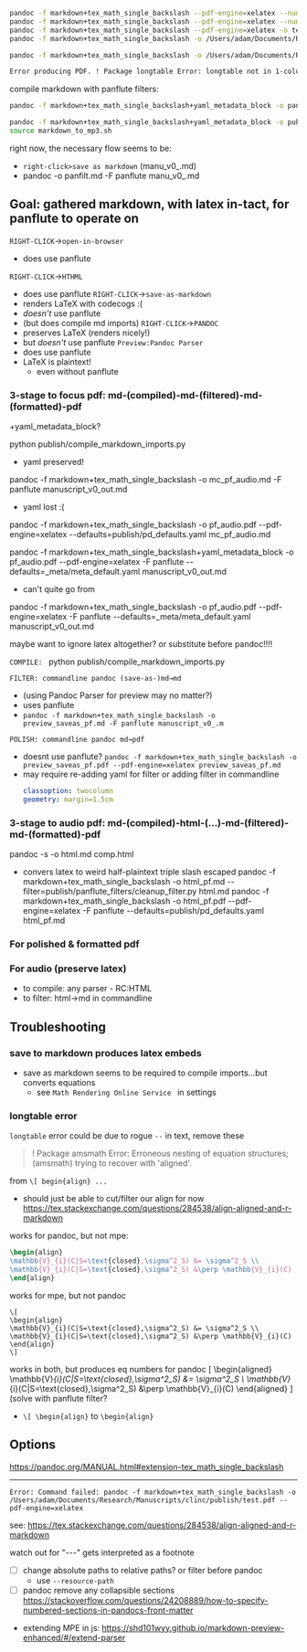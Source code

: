 ```bash
pandoc -f markdown+tex_math_single_backslash --pdf-engine=xelatex --numbered-sections -o test.pdf manuscript_v0.md
pandoc -f markdown+tex_math_single_backslash --pdf-engine=xelatex --numbered-sections -o test.pdf test.md
pandoc -f markdown+tex_math_single_backslash --pdf-engine=xelatex -o test.pdf test.md ; open test.pdf
pandoc -f markdown+tex_math_single_backslash -o /Users/adam/Documents/Research/Manuscripts/clinc/publish/test.pdf --pdf-engine=pdflatex

pandoc -f markdown+tex_math_single_backslash -o /Users/adam/Documents/Research/Manuscripts/clinc/publish/manuscript_pandoc.pdf --pdf-engine=xelatex --citeproc 

Error producing PDF. ! Package longtable Error: longtable not in 1-column m

```

compile markdown with panflute filters:
```bash
pandoc -f markdown+tex_math_single_backslash+yaml_metadata_block -o panman.md -F panflute manuscript_v0.md             

pandoc -f markdown+tex_math_single_backslash+yaml_metadata_block -o publish/panman.md -F panflute manuscript_v0_.md
source markdown_to_mp3.sh                                                  
```

right now, the necessary flow seems to be:
- `right-click>save as markdown` (manu_v0_.md)
- pandoc -o panfilt.md -F panflute manu_v0_.md 

## Goal: gathered markdown, with latex in-tact, for panflute to operate on
`RIGHT-CLICK`→`open-in-browser`
  - does use panflute
  
`RIGHT-CLICK`→`HTHML`
  - does use panflute
`RIGHT-CLICK`→`save-as-markdown`
  - renders LaTeX with codecogs :(
  - *doesn't* use panflute
  - (but does compile md imports)
`RIGHT-CLICK`→`PANDOC`
  - preserves LaTeX (renders nicely!)
  - but *doesn't* use panflute 
`Preview:Pandoc Parser`
  - does use panflute
  - LaTeX is plaintext!
    - even without panflute

### 3-stage to focus pdf: md-(compiled)-md-(filtered)-md-(formatted)-pdf 
+yaml_metadata_block?

python publish/compile_markdown_imports.py
 - yaml preserved! 
 
pandoc -f markdown+tex_math_single_backslash -o mc_pf_audio.md -F panflute manuscript_v0_out.md
  - yaml lost :(
  
pandoc -f markdown+tex_math_single_backslash -o pf_audio.pdf --pdf-engine=xelatex --defaults=publish/pd_defaults.yaml mc_pf_audio.md

pandoc -f markdown+tex_math_single_backslash+yaml_metadata_block -o pf_audio.pdf --pdf-engine=xelatex -F panflute --defaults=_meta/meta_default.yaml manuscript_v0_out.md
- can't quite go from 
  
  
pandoc -f markdown+tex_math_single_backslash -o pf_audio.pdf --pdf-engine=xelatex -F panflute --defaults=_meta/meta_default.yaml manuscript_v0_out.md

maybe want to ignore latex altogether? or substitute before pandoc!!!!

`COMPILE: `
  python publish/compile_markdown_imports.py

`FILTER: commandline pandoc (save-as-)md→md`
  - (using Pandoc Parser for preview may no matter?)
  - uses panflute
  - `pandoc -f markdown+tex_math_single_backslash -o preview_saveas_pf.md -F panflute manuscript_v0_.m`
  
`POLISH: commandline pandoc md→pdf`
  - doesnt use panflute?
   `pandoc -f markdown+tex_math_single_backslash -o preview_saveas_pf.pdf --pdf-engine=xelatex preview_saveas_pf.md`
   - may require re-adding yaml for filter or adding filter in commandline
     ```yaml
     classoption: twocolumn
     geometry: margin=1.5cm
     ```
     
### 3-stage to audio pdf: md-(compiled)-html-(...)-md-(filtered)-md-(formatted)-pdf 
<!-- pandoc -f markdown+tex_math_single_backslash -o html_pf.md -F panflute comp.html  -->
pandoc -s -o html.md comp.html
  - convers latex to weird half-plaintext triple slash escaped
pandoc -f markdown+tex_math_single_backslash -o html_pf.md --filter=publish/panflute_filters/cleanup_filter.py html.md
pandoc -f markdown+tex_math_single_backslash -o html_pf.pdf --pdf-engine=xelatex -F panflute --defaults=publish/pd_defaults.yaml html_pf.md


### For polished & formatted pdf
### For audio (preserve latex)
- to compile: any parser - RC:HTML
- to filter: html→md in commandline


## Troubleshooting 

### save to markdown produces latex embeds 
- save as markdown seems to be required to compile imports...but converts equations 
  - see `Math Rendering Online Service ` in settings
  


### longtable error
`longtable` error could be due to rogue `--` in text, remove these

> ! Package amsmath Error: Erroneous nesting of equation structures;
(amsmath)                trying to recover with 'aligned'.

from `\[ begin{align} ...`
- should just be able to cut/filter our align for now 
https://tex.stackexchange.com/questions/284538/align-aligned-and-r-markdown


works for pandoc, but not mpe:
```LaTeX
\begin{align}
\mathbb{V}_{i}(C|S=\text{closed},\sigma^2_S) &= \sigma^2_S \\
\mathbb{V}_{i}(C|S=\text{closed},\sigma^2_S) &\perp \mathbb{V}_{i}(C)
\end{align}
```
works for mpe, but not pandoc
```
\[
\begin{align}
\mathbb{V}_{i}(C|S=\text{closed},\sigma^2_S) &= \sigma^2_S \\
\mathbb{V}_{i}(C|S=\text{closed},\sigma^2_S) &\perp \mathbb{V}_{i}(C)
\end{align}
\]
```
works in both, but produces eq numbers for pandoc
\[
\begin{aligned}
\mathbb{V}_{i}(C|S=\text{closed},\sigma^2_S) &= \sigma^2_S \\
\mathbb{V}_{i}(C|S=\text{closed},\sigma^2_S) &\perp \mathbb{V}_{i}(C)
\end{aligned}
\]
(solve with panflute filter? 
- `\[ \begin{align}` to `\begin{align}`
## Options
https://pandoc.org/MANUAL.html#extension-tex_math_single_backslash

---
`Error: Command failed: pandoc -f markdown+tex_math_single_backslash -o /Users/adam/Documents/Research/Manuscripts/clinc/publish/test.pdf --pdf-engine=xelatex`
 
see: https://tex.stackexchange.com/questions/284538/align-aligned-and-r-markdown
 
 watch out for "---" gets interpreted as a footnote
 
 - [ ] change absolute paths to relative paths? or filter before pandoc
	- use `--resource-path`
 - [ ] pandoc remove any collapsible sections
 https://stackoverflow.com/questions/24208889/how-to-specify-numbered-sections-in-pandocs-front-matter
 
- extending MPE in js: https://shd101wyy.github.io/markdown-preview-enhanced/#/extend-parser